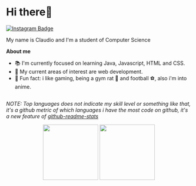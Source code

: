 # Hi there👋 

[![Instagram Badge](https://img.shields.io/badge/-Instagram-C13584?style=flat&logo=Instagram&logoColor=white)](https://www.instagram.com/claudinxch/)


My name is Claudio and I'm a student of Computer Science

**About me**

- 📚 I'm currently focused on learning Java, Javascript, HTML and CSS.
- 📌 My current areas of interest are web development.
- 📎 Fun fact: i like gaming, being a gym rat 💪 and football ⚽, also i'm into anime.



##
*NOTE: Top languages does not indicate my skill level or something like that, it's a github metric of which languages i have the most code on github, it's a new feature of [github-readme-stats](https://github.com/anuraghazra/github-readme-stats)*
<div align="center">

<img height="150em" src="https://github-readme-stats.vercel.app/api/top-langs/?username=claudinxch&layout=compact&langs_count=7&theme=dracula"/> 
<img height="150em" src="https://github-readme-stats.vercel.app/api?username=claudinxch&show_icons=true&theme=dracula&include_all_commits=true&count_private=true"/>

</div>
